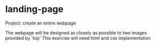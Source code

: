 # landing-page

Project: create an entire webpage

The webpage will be designed as closely as possible to two images provided by 'top'
This exercise will need html and css implementation
